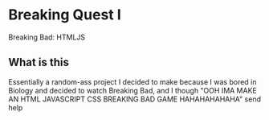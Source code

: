 # Breaking Quest I
Breaking Bad: HTMLJS

## What is this
Essentially a random-ass project I decided to make because I was bored in Biology and decided to watch Breaking Bad, and I though "OOH IMA MAKE AN HTML JAVASCRIPT CSS BREAKING BAD GAME HAHAHAHAHAHA" send help
